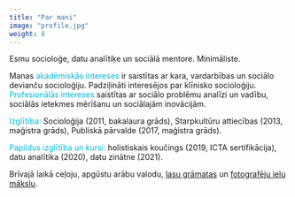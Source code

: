 ```yaml
---
title: "Par mani"
image: "profile.jpg"
weight: 8
---
```

<span style="color: rgb(0, 184, 212);"></span>

Esmu socioloģe, datu analītiķe un sociālā mentore. Minimāliste.

Manas <span style="color: rgb(0, 184, 212);">akadēmiskās intereses</span> ir saistītas ar kara, vardarbības un sociālo devianču socioloģiju. Padziļināti interesējos par klīnisko socioloģiju. <span style="color: rgb(0, 184, 212);">Profesionālās intereses</span> saistītas ar sociālo problēmu analīzi un vadību, sociālās ietekmes mērīšanu un sociālajām inovācijām.

<span style="color: rgb(0, 184, 212);">Izglītība:</span> Socioloģija (2011, bakalaura grāds), Starpkultūru attiecības (2013, maģistra grāds), Publiskā pārvalde (2017, maģistra grāds). 

<span style="color: rgb(0, 184, 212);">Papildus izglītība un kursi:</span> holistiskais koučings (2019, ICTA sertifikācija), datu analītika (2020), datu zinātne (2021).

Brīvajā laikā ceļoju, apgūstu arābu valodu, [lasu grāmatas](https://www.goodreads.com/user/show/22833723-agnese) un [fotografēju ielu mākslu](https://www.instagram.com/street.art.photographer/).


